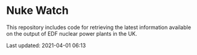 # Nuke Watch

This repository includes code for retrieving the latest information available on the output of EDF nuclear power plants in the UK.

Last updated: 2021-04-01 06:13